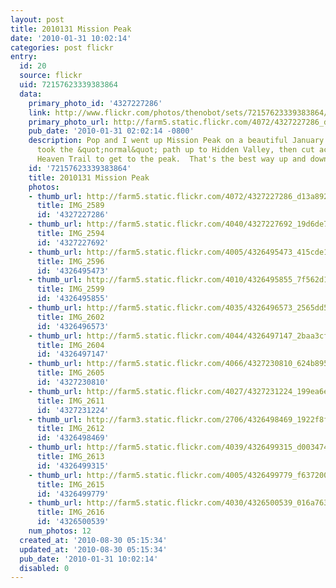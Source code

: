 ```yaml
---
layout: post
title: 2010131 Mission Peak
date: '2010-01-31 10:02:14'
categories: post flickr
entry:
  id: 20
  source: flickr
  uid: 72157623339383864
  data:
    primary_photo_id: '4327227286'
    link: http://www.flickr.com/photos/thenobot/sets/72157623339383864/
    primary_photo_url: http://farm5.static.flickr.com/4072/4327227286_d13a892d26_m.jpg
    pub_date: '2010-01-31 02:02:14 -0800'
    description: Pop and I went up Mission Peak on a beautiful January morning.  We
      took the &quot;normal&quot; path up to Hidden Valley, then cut across to Horse
      Heaven Trail to get to the peak.  That's the best way up and down.
    id: '72157623339383864'
    title: 2010131 Mission Peak
    photos:
    - thumb_url: http://farm5.static.flickr.com/4072/4327227286_d13a892d26_s.jpg
      title: IMG_2589
      id: '4327227286'
    - thumb_url: http://farm5.static.flickr.com/4040/4327227692_19d6de733c_s.jpg
      title: IMG_2594
      id: '4327227692'
    - thumb_url: http://farm5.static.flickr.com/4005/4326495473_415cde171f_s.jpg
      title: IMG_2596
      id: '4326495473'
    - thumb_url: http://farm5.static.flickr.com/4010/4326495855_7f562d1d8b_s.jpg
      title: IMG_2599
      id: '4326495855'
    - thumb_url: http://farm5.static.flickr.com/4035/4326496573_2565dd5b0a_s.jpg
      title: IMG_2602
      id: '4326496573'
    - thumb_url: http://farm5.static.flickr.com/4044/4326497147_2baa3cfb79_s.jpg
      title: IMG_2604
      id: '4326497147'
    - thumb_url: http://farm5.static.flickr.com/4066/4327230810_624b8959d3_s.jpg
      title: IMG_2605
      id: '4327230810'
    - thumb_url: http://farm5.static.flickr.com/4027/4327231224_199ea6ee1e_s.jpg
      title: IMG_2611
      id: '4327231224'
    - thumb_url: http://farm3.static.flickr.com/2706/4326498469_1922f8fd17_s.jpg
      title: IMG_2612
      id: '4326498469'
    - thumb_url: http://farm5.static.flickr.com/4039/4326499315_d003474e53_s.jpg
      title: IMG_2613
      id: '4326499315'
    - thumb_url: http://farm5.static.flickr.com/4005/4326499779_f637200dc7_s.jpg
      title: IMG_2615
      id: '4326499779'
    - thumb_url: http://farm5.static.flickr.com/4030/4326500539_016a7634b7_s.jpg
      title: IMG_2616
      id: '4326500539'
    num_photos: 12
  created_at: '2010-08-30 05:15:34'
  updated_at: '2010-08-30 05:15:34'
  pub_date: '2010-01-31 10:02:14'
  disabled: 0
---
```

